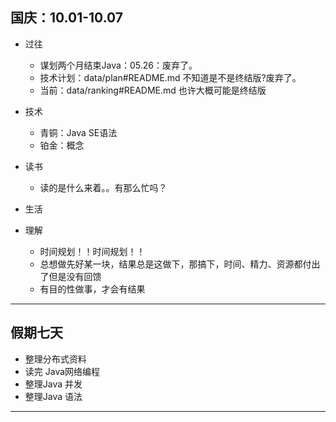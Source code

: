 ##  国庆：10.01-10.07

-   过往
    -   谋划两个月结束Java：05.26：废弃了。
    -   技术计划：data/plan#README.md 不知道是不是终结版?废弃了。
    -   当前：data/ranking#README.md 也许大概可能是终结版
-   技术
    -   青铜：Java SE语法
    -   铂金：概念


-   读书
    -   读的是什么来着。。有那么忙吗？
-   生活
-   理解
    -   时间规划！！时间规划！！
    -   总想做先好某一块，结果总是这做下，那搞下，时间、精力、资源都付出了但是没有回馈
    -   有目的性做事，才会有结果


----

##   假期七天
-   整理分布式资料
-   读完 Java网络编程
-   整理Java 并发 
-   整理Java 语法

----